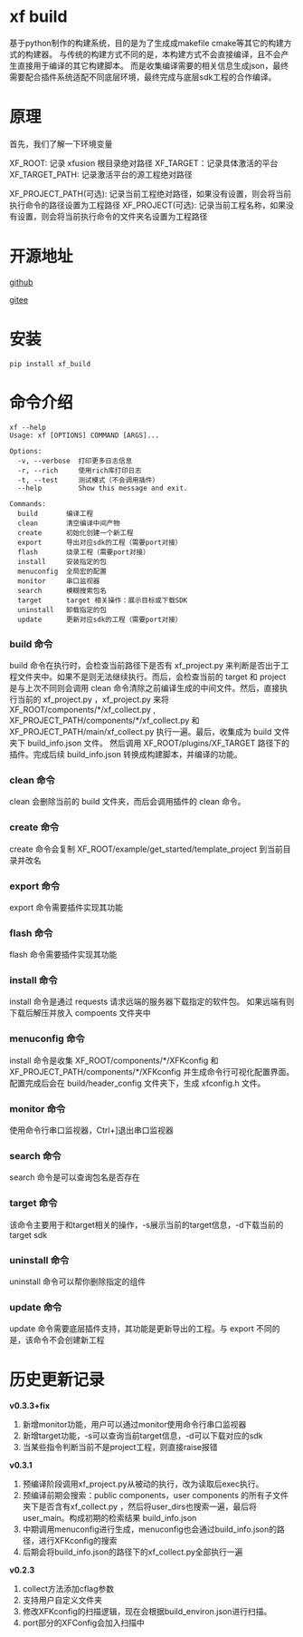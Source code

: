 # xf build

基于python制作的构建系统，目的是为了生成成makefile cmake等其它的构建方式的构建器。
与传统的构建方式不同的是，本构建方式不会直接编译，且不会产生直接用于编译的其它构建脚本。
而是收集编译需要的相关信息生成json，最终需要配合插件系统适配不同底层环境，最终完成与底层sdk工程的合作编译。

# 原理

首先，我们了解一下环境变量

XF_ROOT: 记录 xfusion 根目录绝对路径
XF_TARGET：记录具体激活的平台
XF_TARGET_PATH: 记录激活平台的源工程绝对路径

XF_PROJECT_PATH(可选): 记录当前工程绝对路径，如果没有设置，则会将当前执行命令的路径设置为工程路径 
XF_PROJECT(可选): 记录当前工程名称，如果没有设置，则会将当前执行命令的文件夹名设置为工程路径

# 开源地址

[github](https://github.com/x-eks-fusion/xf_build)

[gitee](https://gitee.com/x-eks-fusion/xf_build)

# 安装

```shell
pip install xf_build
```

# 命令介绍

```shell
xf --help
Usage: xf [OPTIONS] COMMAND [ARGS]...

Options:
  -v, --verbose  打印更多日志信息
  -r, --rich     使用rich库打印日志
  -t, --test     测试模式（不会调用插件）
  --help         Show this message and exit.

Commands:
  build       编译工程
  clean       清空编译中间产物
  create      初始化创建一个新工程
  export      导出对应sdk的工程（需要port对接）
  flash       烧录工程（需要port对接）
  install     安装指定的包
  menuconfig  全局宏的配置
  monitor     串口监视器
  search      模糊搜索包名
  target      target 相关操作：展示目标或下载SDK
  uninstall   卸载指定的包
  update      更新对应sdk的工程（需要port对接）
```

### build 命令

build 命令在执行时，会检查当前路径下是否有 xf_project.py 来判断是否出于工程文件夹中。如果不是则无法继续执行。而后，会检查当前的 target 和 project 是与上次不同则会调用 clean 命令清除之前编译生成的中间文件。然后，直接执行当前的 xf_project.py ，xf_project.py 来将 XF_ROOT/components/\*/xf_collect.py , XF_PROJECT_PATH/components/\*/xf_collect.py 和 XF_PROJECT_PATH/main/xf_collect.py 执行一遍。最后，收集成为 build 文件夹下 build_info.json 文件。
然后调用 XF_ROOT/plugins/XF_TARGET 路径下的插件。完成后续 build_info.json 转换成构建脚本，并编译的功能。

### clean 命令

clean 会删除当前的 build 文件夹，而后会调用插件的 clean 命令。

### create 命令

create 命令会复制 XF_ROOT/example/get_started/template_project 到当前目录并改名

### export 命令

export 命令需要插件实现其功能

### flash 命令

flash 命令需要插件实现其功能

### install 命令

install 命令是通过 requests 请求远端的服务器下载指定的软件包。
如果远端有则下载后解压并放入 compoents 文件夹中

### menuconfig 命令

install 命令是收集 XF_ROOT/components/\*/XFKconfig 和 XF_PROJECT_PATH/components/\*/XFKconfig 并生成命令行可视化配置界面。配置完成后会在 build/header_config 文件夹下，生成 xfconfig.h 文件。

### monitor 命令

使用命令行串口监视器，Ctrl+]退出串口监视器

### search 命令

search 命令是可以查询包名是否存在

### target 命令

该命令主要用于和target相关的操作，-s展示当前的target信息，-d下载当前的target sdk

### uninstall 命令

uninstall 命令可以帮你删除指定的组件

### update 命令

update 命令需要底层插件支持，其功能是更新导出的工程。与 export 不同的是，该命令不会创建新工程


# 历史更新记录

**v0.3.3+fix**
1. 新增monitor功能，用户可以通过monitor使用命令行串口监视器
2. 新增target功能，-s可以查询当前target信息，-d可以下载对应的sdk
3. 当某些指令判断当前不是project工程，则直接raise报错

**v0.3.1**
1. 预编译阶段调用xf_project.py从被动的执行，改为读取后exec执行。
2. 预编译前期会搜索：public components，user components 的所有子文件夹下是否含有xf_collect.py ，然后将user_dirs也搜索一遍，最后将user_main。构成初期的检索结果 build_info.json
3. 中期调用menuconfig进行生成，menuconfig也会通过build_info.json的路径，进行XFKconfig的搜索
4. 后期会将build_info.json的路径下的xf_collect.py全部执行一遍


**v0.2.3**
1. collect方法添加cflag参数
2. 支持用户自定义文件夹
3. 修改XFKconfig的扫描逻辑，现在会根据build_environ.json进行扫描。
4. port部分的XFConfig会加入扫描中
